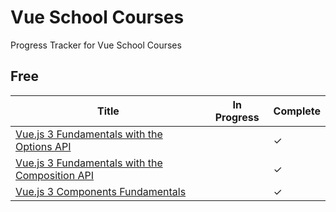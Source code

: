 # Vue School Courses

Progress Tracker for Vue School Courses

## Free
| Title | In Progress | Complete |
|-------|-------------|----------|
| [Vue.js 3 Fundamentals with the Options API](https://vueschool.io/courses/vuejs-3-fundamentals) |  | &#10003; |
| [Vue.js 3 Fundamentals with the Composition API](https://vueschool.io/courses/vue-js-fundamentals-with-the-composition-api) |  | &#10003; |
| [Vue.js 3 Components Fundamentals](https://vueschool.io/lessons/vue-3-intro-to-components) |  | &#10003; |